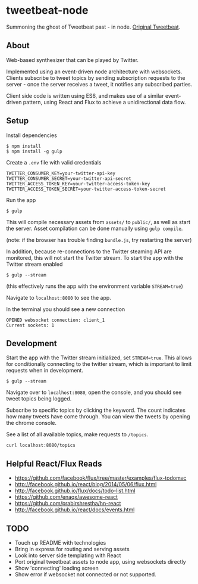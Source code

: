 # tweetbeat-node

Summoning the ghost of Tweetbeat past - in node. [Original Tweetbeat](https://github.com/TGOlson/tweetbeat.git).

## About

Web-based synthesizer that can be played by Twitter.

Implemented using an event-driven node architecture with websockets. Clients subscribe to tweet topics by sending subscription requests to the server - once the server receives a tweet, it notifies any subscribed parties.

Client side code is written using ES6, and makes use of a similar event-driven pattern, using React and Flux to achieve a unidirectional data flow.

## Setup

Install dependencies

```
$ npm install
$ npm install -g gulp
```

Create a `.env` file with valid credentials

```
TWITTER_CONSUMER_KEY=your-twitter-api-key
TWITTER_CONSUMER_SECRET=your-twitter-api-secret
TWITTER_ACCESS_TOKEN_KEY=your-twitter-access-token-key
TWITTER_ACCESS_TOKEN_SECRET=your-twitter-access-token-secret
```

Run the app

```
$ gulp
```

This will compile necessary assets from `assets/` to `public/`, as well as start the server. Asset compilation can be done manually using `gulp compile`.

(note: if the browser has trouble finding `bundle.js`, try restarting the server)

In addition, because re-connections to the Twitter steaming API are monitored, this will not start the Twitter stream. To start the app with the Twitter stream enabled

```
$ gulp --stream
```

(this effectively runs the app with the environment variable `STREAM=true`)

Navigate to `localhost:8080` to see the app.

In the terminal you should see a new connection

```
OPENED websocket connection: client_1
Current sockets: 1
```

## Development

Start the app with the Twitter stream initialized, set `STREAM=true`. This allows for conditionally connecting to the twitter stream, which is important to limit requests when in development.

```
$ gulp --stream
````

Navigate over to `localhost:8080`, open the console, and you should see tweet topics being logged.

Subscribe to specific topics by clicking the keyword. The count indicates how many tweets have come through. You can view the tweets by opening the chrome console.

See a list of all available topics, make requests to `/topics`.

```
curl localhost:8080/topics
````

## Helpful React/Flux Reads

* https://github.com/facebook/flux/tree/master/examples/flux-todomvc
* http://facebook.github.io/react/blog/2014/05/06/flux.html
* http://facebook.github.io/flux/docs/todo-list.html
* https://github.com/enaqx/awesome-react
* https://github.com/prabirshrestha/hn-react
* http://facebook.github.io/react/docs/events.html

## TODO
* Touch up README with technologies
* Bring in express for routing and serving assets
* Look into server side templating with React
* Port original tweetbeat assets to node app, using websockets directly
* Show 'connecting' loading screen
* Show error if websocket not connected or not supported.
